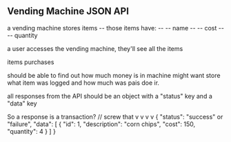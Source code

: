 ## Vending Machine JSON API

a vending machine stores items
-- those items have:
-- -- name
-- -- cost
-- -- quantity

a user accesses the vending machine, they'll see all the items




items
purchases

should be able to find out how much money is in machine
might want store what item was logged and how much was pais doe ir.

all responses from the API should be an object with a "status" key and a "data" key




So a response is a transaction?
// screw that v v v v
{
  "status": "success" or "failure",
  "data": [
    {
      "id": 1,
      "description": "corn chips",
      "cost": 150,
      "quantity": 4
    }
  ]
}
